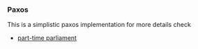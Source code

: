 ### Paxos

This is a simplistic paxos implementation
for more details check 
- [part-time parliament](https://lamport.azurewebsites.net/pubs/lamport-paxos.pdf)